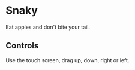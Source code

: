 # Snaky

Eat apples and don't bite your tail.

## Controls
Use the touch screen, drag up, down, right or left.

